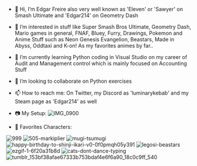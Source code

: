 - 👋 Hi, I’m Edgar Freire also very well known as 'Eleven' or 'Sawyer' on Smash Ultimate and 'Edgar214' on Geometry Dash
- 👀 I’m interested in stuff like Super Smash Bros Ultimate, Geometry Dash, Mario games in general, FNAF, Bluey, Furry, Drawings, Pokemon and Anime Stuff
such as Neon Genesis Evangelion, Beastars, Made in Abyss, Oddtaxi and K-on! As my favorites animes by far..
- 🌱 I’m currently learning Python coding in Visual Studio on my career of Audit and Management control which is mainly focused on Accounting Stuff
- 💞️ I’m looking to collaborate on Python exercises
- 📫 How to reach me: On Twitter, my Discord as 'luminarykebab' and my Steam page as 'Edgar214' as well
- 📷 My Setup:
![IMG_0900](https://github.com/Bronwyn214/Bronwyn214/assets/150549434/1c920568-5cd6-40d3-a4d5-986674d5d511)

- 🐻 Favorites Characters:

![999](https://github.com/Bronwyn214/Bronwyn214/assets/150549434/c69ad262-03bc-482c-964f-d0bbbae8b382)
![505-markiplier](https://github.com/Bronwyn214/Bronwyn214/assets/150549434/703e35b3-0226-4934-b85a-841dcd2bab41)
![mugi-tsumugi](https://github.com/Bronwyn214/Bronwyn214/assets/150549434/a0ab5ac1-6687-44d0-b197-6ebd6a315fbf)
![happy-birthday-to-shinji-ikari-v0-0f0pmqh05y391](https://github.com/Bronwyn214/Bronwyn214/assets/150549434/6bcfda17-e2ff-4e67-ae6c-3173894bd7ae)
![legosi-beastars](https://github.com/Bronwyn214/Bronwyn214/assets/150549434/26bb93a3-015d-4dda-8713-975e268a064b)
![ezgif-1-6f20a31b8d](https://github.com/Bronwyn214/Bronwyn214/assets/150549434/cec79e19-c0fb-4f30-a0b7-8f9aee4a0439)
![cats-dont-dance-typing](https://github.com/Bronwyn214/Bronwyn214/assets/150549434/91334da7-5d33-4a95-8bfa-9209e4c25eaf)
![tumblr_153bf38afae67333b753bdaf4e6f6a90_18c0c9ff_540](https://github.com/Bronwyn214/Bronwyn214/assets/150549434/092a7bff-d1dd-4d60-842a-ca42ec359c71)
